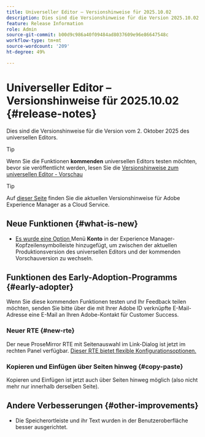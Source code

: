 ```yaml
---
title: Universeller Editor – Versionshinweise für 2025.10.02
description: Dies sind die Versionshinweise für die Version 2025.10.02 des universellen Editors.
feature: Release Information
role: Admin
source-git-commit: b00d9c986a40f09484ad8037609e96e86647548c
workflow-type: tm+mt
source-wordcount: '209'
ht-degree: 49%

---
```



# Universeller Editor – Versionshinweise für 2025.10.02 {#release-notes}

Dies sind die Versionshinweise für die Version vom 2. Oktober 2025 des universellen Editors.

>[!TIP]
>
>Wenn Sie die Funktionen **kommenden** universellen Editors testen möchten, bevor sie veröffentlicht werden, lesen Sie die [Versionshinweise zum universellen Editor - Vorschau](/help/release-notes/universal-editor/preview.md)

>[!TIP]
>
>Auf [dieser Seite](/help/release-notes/release-notes-cloud/release-notes-current.md) finden Sie die aktuellen Versionshinweise für Adobe Experience Manager as a Cloud Service.

## Neue Funktionen {#what-is-new}

* [Es wurde eine Option ](/help/sites-cloud/authoring/universal-editor/navigation.md#user-properties) Menü **Konto** in der Experience Manager-Kopfzeilensymbolleiste hinzugefügt, um zwischen der aktuellen Produktionsversion des universellen Editors und der kommenden Vorschauversion zu wechseln.

## Funktionen des Early-Adoption-Programms {#early-adopter}

Wenn Sie diese kommenden Funktionen testen und Ihr Feedback teilen möchten, senden Sie bitte über die mit Ihrer Adobe ID verknüpfte E-Mail-Adresse eine E-Mail an Ihren Adobe-Kontakt für Customer Success.

### Neuer RTE {#new-rte}

Der neue ProseMirror RTE mit Seitenauswahl im Link-Dialog ist jetzt im rechten Panel verfügbar. [Dieser RTE bietet flexible Konfigurationsoptionen.](/help/implementing/universal-editor/configure-rte.md)

### Kopieren und Einfügen über Seiten hinweg {#copy-paste}

Kopieren und Einfügen ist jetzt auch über Seiten hinweg möglich (also nicht mehr nur innerhalb derselben Seite).

## Andere Verbesserungen {#other-improvements}

* Die Speicherortleiste und ihr Text wurden in der Benutzeroberfläche besser ausgerichtet.
